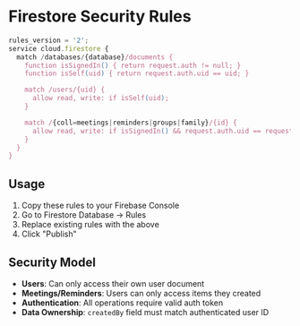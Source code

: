 # Firestore Security Rules

```javascript
rules_version = '2';
service cloud.firestore {
  match /databases/{database}/documents {
    function isSignedIn() { return request.auth != null; }
    function isSelf(uid) { return request.auth.uid == uid; }

    match /users/{uid} {
      allow read, write: if isSelf(uid);
    }

    match /{coll=meetings|reminders|groups|family}/{id} {
      allow read, write: if isSignedIn() && request.auth.uid == request.resource.data.createdBy;
    }
  }
}
```

## Usage

1. Copy these rules to your Firebase Console
2. Go to Firestore Database → Rules
3. Replace existing rules with the above
4. Click "Publish"

## Security Model

- **Users**: Can only access their own user document
- **Meetings/Reminders**: Users can only access items they created
- **Authentication**: All operations require valid auth token
- **Data Ownership**: `createdBy` field must match authenticated user ID
